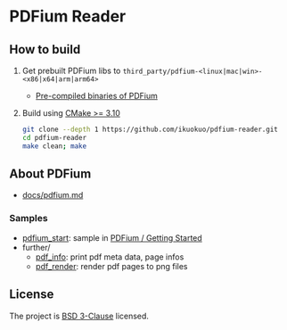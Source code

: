 # PDFium Reader

## How to build

1. Get prebuilt PDFium libs to `third_party/pdfium-<linux|mac|win>-<x86|x64|arm|arm64>`

    - [Pre-compiled binaries of PDFium](https://github.com/bblanchon/pdfium-binaries)

2. Build using [CMake >= 3.10](https://cmake.org/download/)

    ```bash
    git clone --depth 1 https://github.com/ikuokuo/pdfium-reader.git
    cd pdfium-reader
    make clean; make
    ```

## About PDFium

- [docs/pdfium.md](docs/pdfium.md)

### Samples

- [pdfium_start](samples/pdfium_start.c): sample in [PDFium / Getting Started](https://pdfium.googlesource.com/pdfium/+/refs/heads/main/docs/getting-started.md)
- further/
  - [pdf_info](samples/further/pdf_info.cc): print pdf meta data, page infos
  - [pdf_render](samples/further/pdf_render.cc): render pdf pages to png files

## License

The project is [BSD 3-Clause](/LICENSE) licensed.
